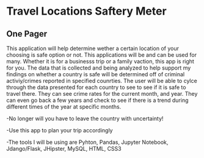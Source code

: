 # Travel Locations Saftery Meter

## One Pager
This application will help determine wether a certain location of your choosing is safe option or not.
This applications will be and can be used for many. Whether it is for a businesss trip or a family vaction, this app is right for you.
The data that is collected and being analyzed to help support my findings on whether a country is safe will be determined off of criminal activiy/crimes reported in specified counrties. The user
will be able to cylce through the data presented for each country to see to see if it is safe to travel there. They can see crime rates for the current month, and year. They can even go
back a few years and check to see if there is a trend during different times of the year at specific months.

-No longer will you have to leave the country with uncertainty!

-Use this app to plan your trip accordingly

-The tools I will be using are Pyhton, Pandas, Jupyter Notebook, Jdango/Flask, JHipster, MySQL, HTML, CSS3

